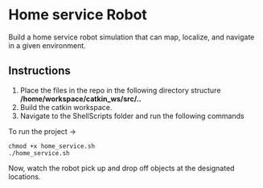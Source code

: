 # Home service Robot

Build a home service robot simulation that can map, localize, and navigate in a given environment.

## Instructions

1. Place the files in the repo in the following directory structure **/home/workspace/catkin_ws/src/..**
2. Build the catkin workspace.
2. Navigate to the ShellScripts folder and run the following commands


To run the project ->
```
chmod +x home_service.sh
./home_service.sh
```

Now, watch the robot pick up and drop off objects at the designated locations.
